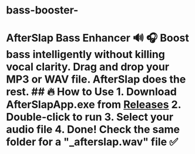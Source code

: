 # bass-booster-
# AfterSlap Bass Enhancer 🔊  🎧 Boost bass intelligently without killing vocal clarity. Drag and drop your MP3 or WAV file. AfterSlap does the rest.  ## 🔥 How to Use  1. Download AfterSlapApp.exe from [Releases](#) 2. Double-click to run 3. Select your audio file 4. Done! Check the same folder for a "_afterslap.wav" file  ✅
